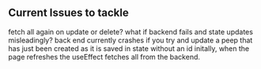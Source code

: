 ## Current Issues to tackle

fetch all again on update or delete? what if backend fails and state updates misleadingly?
back end currently crashes if you try and update a peep that has just been created as it is saved in state
without an id initally, when the page refreshes the useEffect fetches all from the backend.